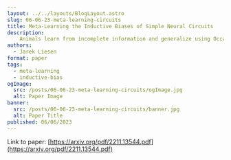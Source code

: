 ```yaml
---
layout: ../../layouts/BlogLayout.astro
slug: 06-06-23-meta-learning-circuits
title: Meta-Learning the Inductive Biases of Simple Neural Circuits
description: 
    Animals learn from incomplete information and generalize using Occam's razor. This paper introduces a neural network tool that learns the inductive bias of neural circuits by identifying functions they find easy to generalize. The tool recovers known biases and interprets connectomic data, providing insights into the role of neural functionality.
authors:
  - Jarek Liesen
format: paper
tags:
  - meta-learning
  - inductive-bias
ogImage: 
  src: /posts/06-06-23-meta-learning-circuits/ogImage.jpg
  alt: Paper Image
banner: 
  src: /posts/06-06-23-meta-learning-circuits/banner.jpg
  alt: Paper Title
published: 06/06/2023
---
```


Link to paper: [https://arxiv.org/pdf/2211.13544.pdf](https://arxiv.org/pdf/2211.13544.pdf)